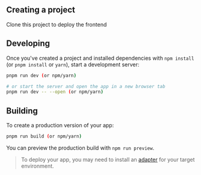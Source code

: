 
## Creating a project

Clone this project to deploy the frontend

## Developing

Once you've created a project and installed dependencies with `npm install` (or `pnpm install` or `yarn`), start a development server:

```bash
pnpm run dev (or npm/yarn)

# or start the server and open the app in a new browser tab
pnpm run dev -- --open (or npm/yarn)
```

## Building

To create a production version of your app:

```bash
pnpm run build (or npm/yarn)
```

You can preview the production build with `npm run preview`.

> To deploy your app, you may need to install an [adapter](https://kit.svelte.dev/docs/adapters) for your target environment.
